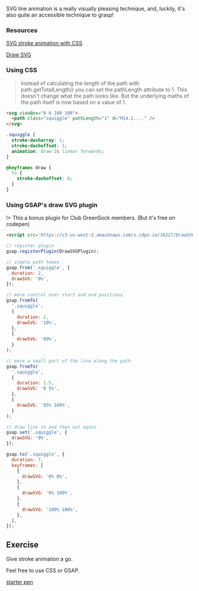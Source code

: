 SVG line animation is a really visually pleasing technique, and, luckily, it's also quite an accessible technique to grasp!

### Resources

[SVG stroke animation with CSS](https://css-tricks.com/svg-line-animation-works/)

[Draw SVG](https://greensock.com/docs/v3/Plugins/DrawSVGPlugin)

### Using CSS <!-- {docsify-ignore} -->

> Instead of calculating the length of the path with path.getTotalLength() you can set the pathLength attribute to 1. This doesn't change what the path looks like. But the underlying maths of the path itself is now based on a value of 1.

```html
<svg viewBox="0 0 100 100">
  <path class="squiggle" pathLength="1" d="M14.2...." />
</svg>
```

```css
.squiggle {
  stroke-dasharray: 1;
  stroke-dashoffset: 1;
  animation: draw 2s linear forwards;
}

@keyframes draw {
  to {
    stroke-dashoffset: 0;
  }
}
```

### Using GSAP's draw SVG plugin <!-- {docsify-ignore} -->

!> This a bonus plugin for Club GreenSock members. (But it's free on codepen)

```HTML
<script src='https://s3-us-west-2.amazonaws.com/s.cdpn.io/16327/DrawSVGPlugin3.min.js'></script>
```

```js
// register plugin
gsap.registerPlugin(DrawSVGPlugin);

// simple path tween
gsap.from('.squiggle', {
  duration: 2,
  drawSVG: '0%',
});

// more control over start and end positions
gsap.fromTo(
  '.squiggle',
  {
    duration: 2,
    drawSVG: '10%',
  },
  {
    drawSVG: '80%',
  }
);

// move a small part of the line along the path
gsap.fromTo(
  '.squiggle',
  {
    duration: 1.5,
    drawSVG: '0 5%',
  },
  {
    drawSVG: '95% 100%',
  }
);

// draw line in and then out again
gsap.set('.squiggle', {
  drawSVG: '0%',
});

gsap.to('.squiggle', {
  duration: 7,
  keyframes: [
    {
      drawSVG: '0% 0%',
    },
    {
      drawSVG: '0% 100%',
    },
    {
      drawSVG: '100% 100%',
    },
  ],
});
```

## Exercise

Give stroke animation a go.

Feel free to use CSS or GSAP.

[starter pen](https://codepen.io/svganimationworkshop/pen/yLJJYNM)
